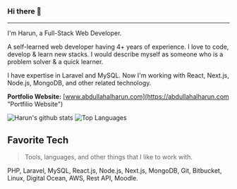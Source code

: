### Hi there 👋
---
I'm Harun, a Full-Stack Web Developer.

A self-learned web developer having 4+ years of experience. I love to code, develop & learn new stacks. I would describe myself as someone who is a problem solver & a quick learner. 

I have expertise in Laravel and MySQL. Now I'm working with React, Next.js, Node.js, MongoDB, and other related technology.

**Portfolio Website:** [www.abdullahalharun.com](https://abdullahalharun.com "Portfilio Website")

![Harun's github stats](https://github-readme-stats.vercel.app/api?username=abdullahalharun&show_icons=true&count_private=true&line_height=40)
![Top Languages](https://github-readme-stats.vercel.app/api/top-langs/?username=abdullahalharun&hide=html)

## Favorite Tech
> Tools, languages, and other things that I like to work with.

PHP, Laravel, MySQL, React.js, Node.js, Next.js, MongoDB, Git, Bitbucket, Linux, Digital Ocean, AWS, Rest API, Moodle.
